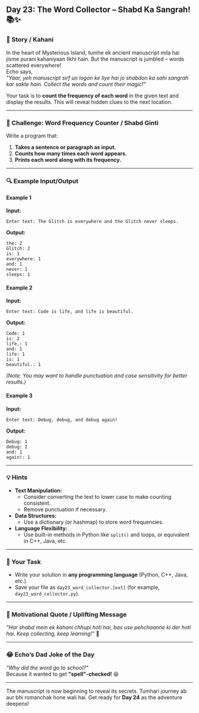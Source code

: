 ## **Day 23: The Word Collector – Shabd Ka Sangrah!** 📚✨

### **📜 Story / Kahani**  
In the heart of Mysterious Island, tumhe ek ancient manuscript mila hai jisme purani kahaniyaan likhi hain. But the manuscript is jumbled – words scattered everywhere!  
Echo says,  
*"Yaar, yeh manuscript sirf un logon ke liye hai jo shabdon ka sahi sangrah kar sakte hain. Collect the words and count their magic!"*  

Your task is to **count the frequency of each word** in the given text and display the results. This will reveal hidden clues to the next location.

---

### **🎯 Challenge: Word Frequency Counter / Shabd Ginti**  
Write a program that:  
1. **Takes a sentence or paragraph as input.**  
2. **Counts how many times each word appears.**  
3. **Prints each word along with its frequency.**

---

### **🔍 Example Input/Output**

#### **Example 1**  
**Input:**  
```
Enter text: The Glitch is everywhere and the Glitch never sleeps.
```  
**Output:**  
```
the: 2
Glitch: 2
is: 1
everywhere: 1
and: 1
never: 1
sleeps: 1
```

#### **Example 2**  
**Input:**  
```
Enter text: Code is life, and life is beautiful.
```  
**Output:**  
```
Code: 1
is: 2
life,: 1
and: 1
life: 1
is: 1
beautiful.: 1
```

*(Note: You may want to handle punctuation and case sensitivity for better results.)*

#### **Example 3**  
**Input:**  
```
Enter text: Debug, debug, and debug again!
```  
**Output:**  
```
Debug: 1
debug: 2
and: 1
again!: 1
```

---

### **💡 Hints**  
- **Text Manipulation:**  
  - Consider converting the text to lower case to make counting consistent.  
  - Remove punctuation if necessary.  
- **Data Structures:**  
  - Use a dictionary (or hashmap) to store word frequencies.  
- **Language Flexibility:**  
  - Use built-in methods in Python like `split()` and loops, or equivalent in C++, Java, etc.

---

### **📝 Your Task**  
- Write your solution in **any programming language** (Python, C++, Java, etc.).  
- Save your file as `day23_word_collector.[ext]` (for example, `day23_word_collector.py`).

---

### **🌟 Motivational Quote / Uplifting Message**  
*"Har shabd mein ek kahani chhupi hoti hai, bas use pehchaanne ki der hoti hai. Keep collecting, keep learning!"* 🚀

---

### **😂 Echo’s Dad Joke of the Day**  
*"Why did the word go to school?"*  
Because it wanted to get **"spell"-checked!** 😆

---

The manuscript is now beginning to reveal its secrets. Tumhari journey ab aur bhi romanchak hone wali hai. Get ready for **Day 24** as the adventure deepens!
